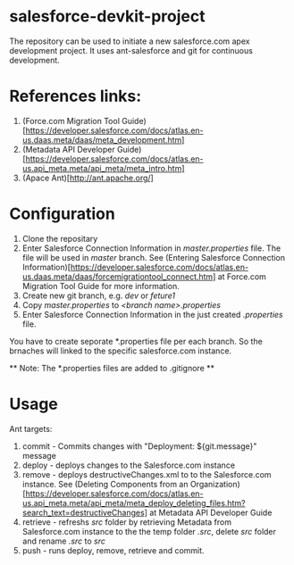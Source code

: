 # salesforce-devkit-project
The repository can be used to initiate a new salesforce.com apex development project. It uses ant-salesforce and git for continuous development.

# References links:
1. (Force.com Migration Tool Guide)[https://developer.salesforce.com/docs/atlas.en-us.daas.meta/daas/meta_development.htm]
2. (Metadata API Developer Guide)[https://developer.salesforce.com/docs/atlas.en-us.api_meta.meta/api_meta/meta_intro.htm]
3. (Apace Ant)[http://ant.apache.org/]

# Configuration
1. Clone the repositary
2. Enter Salesforce Connection Information in _master.properties_ file. The file will be used in _master_ branch. See (Entering Salesforce Connection Information)[https://developer.salesforce.com/docs/atlas.en-us.daas.meta/daas/forcemigrationtool_connect.htm] at Force.com Migration Tool Guide for more information.
3. Create new git branch, e.g. _dev_ or _feture1_
4. Copy _master.properties_ to _<branch name\>.properties_
5. Enter Salesforce Connection Information in the just created _.properties_ file.

You have to create seporate \*.properties file per each branch. So the brnaches will linked to the specific salesforce.com instance.

** Note: The \*.properties files are added to .gitignore **

# Usage

Ant targets:

1. commit - Commits changes with "Deployment: ${git.message}" message
2. deploy - deploys changes to the Salesforce.com instance
4. remove - deploys destructiveChanges.xml to to the Salesforce.com instance. See (Deleting Components from an Organization)[https://developer.salesforce.com/docs/atlas.en-us.api_meta.meta/api_meta/meta_deploy_deleting_files.htm?search_text=destructiveChanges] at Metadata API Developer Guide
5. retrieve - refreshs _src_ folder by retrieving Metadata from Salesforce.com instance to the the temp folder _.src_, delete _src_ folder and rename _.src_ to _src_
6. push - runs deploy, remove, retrieve and commit.
